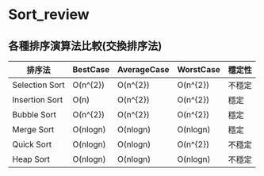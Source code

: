 # Sort_review

## 各種排序演算法比較(交換排序法)

| 排序法 | BestCase | AverageCase | WorstCase | 穩定性 |
| -------- | -------- | -------- | -------- | -------- |
| Selection Sort     | O(n^{2})     | O(n^{2})     | O(n^{2}) | 不穩定
| Insertion Sort     | O(n)     | O(n^{2})     | O(n^{2}) | 穩定
| Bubble Sort     | O(n^{2})     | O(n^{2})     | O(n^{2}) | 穩定
| Merge Sort     | O(nlogn)     | O(nlogn)     | O(nlogn) | 穩定 
| Quick Sort     | O(nlogn)     | O(nlogn)     | O(n^{2}) | 不穩定
| Heap Sort     | O(nlogn)     | O(nlogn)     | O(nlogn) | 不穩定

